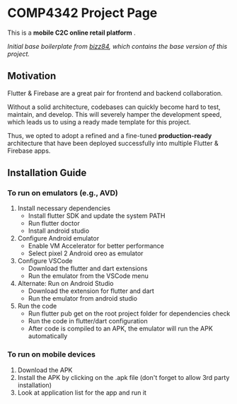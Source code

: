 # COMP4342 Project Page

This is a **mobile C2C online retail platform** .

*Initial base boilerplate from [bizz84](https://github.com/bizz84/starter_architecture_flutter_firebase), which contains the base version of this project.*

## Motivation

Flutter & Firebase are a great pair for frontend and backend collaboration.

Without a solid architecture, codebases can quickly become hard to test, maintain, and develop. This will severely hamper the development speed, which leads us to using a ready made template for this project. 

Thus, we opted to adopt a refined and a fine-tuned **production-ready** architecture that have been deployed successfully into multiple Flutter & Firebase apps. 

## Installation Guide

### To run on emulators (e.g., AVD)
1. Install necessary dependencies
    - Install flutter SDK and update the system PATH
    - Run flutter doctor 
    - Install android studio
2. Configure Android emulator
    - Enable VM Accelerator for better performance
    - Select pixel 2 Android oreo as emulator
3. Configure VSCode
    - Download the flutter and dart extensions 
    - Run the emulator from the VSCode menu
4. Alternate: Run on Android Studio
    - Download the extension for flutter and dart 
    - Run the emulator from android studio 
5. Run the code
    - Run flutter pub get on the root project folder for dependencies check
    - Run the code in flutter/dart configuration
    - After code is compiled to an APK, the emulator will run the APK automatically

### To run on mobile devices
1. Download the APK
2. Install the APK by clicking on the .apk file (don't forget to allow 3rd party installation) 
3. Look at application list for the app and run it 
